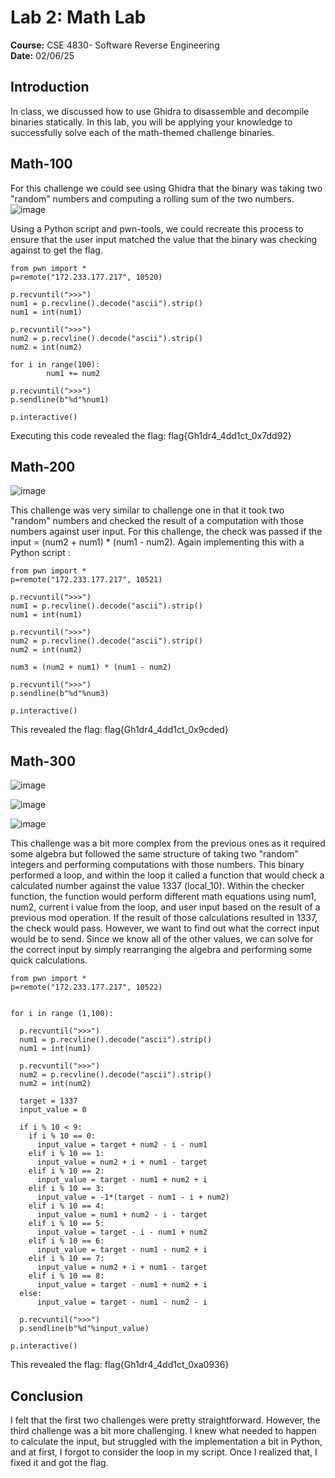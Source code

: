 # Lab 2: Math Lab
**Course:** CSE 4830- Software Reverse Engineering  
**Date:** 02/06/25


## Introduction
In class, we discussed how to use Ghidra to disassemble and decompile binaries statically. In this lab, you will be applying your knowledge to successfully solve each of the math-themed challenge binaries.


## Math-100
For this challenge we could see using Ghidra that the binary was taking two "random" numbers and 
computing a rolling sum of the two numbers. ![image](https://github.com/user-attachments/assets/c92375b7-e1c0-4742-b61d-04a74984a308)

Using a Python script and pwn-tools, we could recreate this process to ensure that the user input
matched the value that the binary was checking against to get the flag.

```
from pwn import *
p=remote("172.233.177.217", 10520)

p.recvuntil(">>>")
num1 = p.recvline().decode("ascii").strip()
num1 = int(num1)

p.recvuntil(">>>")
num2 = p.recvline().decode("ascii").strip()
num2 = int(num2)

for i in range(100):
        num1 += num2

p.recvuntil(">>>")
p.sendline(b"%d"%num1)

p.interactive()
```
Executing this code revealed the flag:  flag{Gh1dr4_4dd1ct_0x7dd92}

## Math-200

![image](https://github.com/user-attachments/assets/33b9b89a-088b-42c1-aa24-750b40568f57)

This challenge was very similar to challenge one in that it took two "random" numbers and 
checked the result of a computation with those numbers against user input. For this challenge, 
the check was passed if the input = (num2 + num1) * (num1 - num2). Again implementing this with a 
Python script :

```
from pwn import *
p=remote("172.233.177.217", 10521)

p.recvuntil(">>>")
num1 = p.recvline().decode("ascii").strip()
num1 = int(num1)

p.recvuntil(">>>")
num2 = p.recvline().decode("ascii").strip()
num2 = int(num2)

num3 = (num2 + num1) * (num1 - num2)

p.recvuntil(">>>")
p.sendline(b"%d"%num3)

p.interactive()
```
 This revealed the flag:  flag{Gh1dr4_4dd1ct_0x9cded}

## Math-300

![image](https://github.com/user-attachments/assets/90312989-cc18-49d9-bdda-d59c9e6f4ebc)

![image](https://github.com/user-attachments/assets/e131651c-a85c-444d-99b9-68f6803e0146)

![image](https://github.com/user-attachments/assets/a95fafe0-7a88-4e49-941c-51ea87276afa)


This challenge was a bit more complex from the previous ones as it required some algebra but followed the same structure of taking two "random" integers and performing computations with those numbers. This binary performed a loop, and within the loop it called a function that would check a calculated number against the value 1337 (local_10). Within the checker function, the function would perform different math equations using num1, num2, current i value from the loop, and user input based on the result of a previous mod operation. If the result of those calculations resulted in 1337, the check would pass. However, we want to find out what the correct input would be to send. Since we know all of the other values, we can solve for the correct input by simply rearranging the algebra and performing some quick calculations.

```
from pwn import *
p=remote("172.233.177.217", 10522)


for i in range (1,100):

  p.recvuntil(">>>")
  num1 = p.recvline().decode("ascii").strip()
  num1 = int(num1)

  p.recvuntil(">>>")
  num2 = p.recvline().decode("ascii").strip()
  num2 = int(num2)

  target = 1337
  input_value = 0

  if i % 10 < 9:
    if i % 10 == 0:
      input_value = target + num2 - i - num1
    elif i % 10 == 1:
      input_value = num2 + i + num1 - target
    elif i % 10 == 2:
      input_value = target - num1 + num2 + i
    elif i % 10 == 3:
      input_value = -1*(target - num1 - i + num2)
    elif i % 10 == 4:
      input_value = num1 + num2 - i - target
    elif i % 10 == 5:
      input_value = target - i - num1 + num2
    elif i % 10 == 6:
      input_value = target - num1 - num2 + i
    elif i % 10 == 7:
      input_value = num2 + i + num1 - target
    elif i % 10 == 8:
      input_value = target - num1 + num2 + i
  else:
      input_value = target - num1 - num2 - i

  p.recvuntil(">>>")
  p.sendline(b"%d"%input_value)

p.interactive()

```
This revealed the flag: flag{Gh1dr4_4dd1ct_0xa0936}

## Conclusion 
I felt that the first two challenges were pretty straightforward. However, the third challenge was a bit more challenging. I knew what needed to happen to calculate the input, but struggled with the 
implementation a bit in Python, and at first, I forgot to consider the loop in my script. Once I 
realized that, I fixed it and got the flag. 

